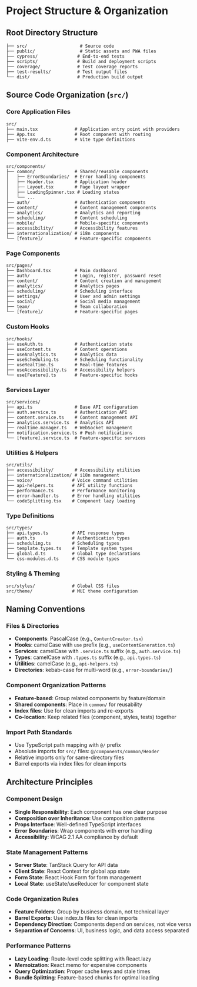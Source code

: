 # Project Structure & Organization

## Root Directory Structure

```
├── src/                    # Source code
├── public/                 # Static assets and PWA files
├── cypress/               # End-to-end tests
├── scripts/               # Build and deployment scripts
├── coverage/              # Test coverage reports
├── test-results/          # Test output files
└── dist/                  # Production build output
```

## Source Code Organization (`src/`)

### Core Application Files
```
src/
├── main.tsx              # Application entry point with providers
├── App.tsx               # Root component with routing
├── vite-env.d.ts         # Vite type definitions
```

### Component Architecture
```
src/components/
├── common/               # Shared/reusable components
│   ├── ErrorBoundaries/  # Error handling components
│   ├── Header.tsx        # Application header
│   ├── Layout.tsx        # Page layout wrapper
│   ├── LoadingSpinner.tsx # Loading states
│   └── ...
├── auth/                 # Authentication components
├── content/              # Content management components
├── analytics/            # Analytics and reporting
├── scheduling/           # Content scheduling
├── mobile/               # Mobile-specific components
├── accessibility/        # Accessibility features
├── internationalization/ # i18n components
└── [feature]/            # Feature-specific components
```

### Page Components
```
src/pages/
├── Dashboard.tsx         # Main dashboard
├── auth/                 # Login, register, password reset
├── content/              # Content creation and management
├── analytics/            # Analytics pages
├── scheduling/           # Scheduling interface
├── settings/             # User and admin settings
├── social/               # Social media management
├── team/                 # Team collaboration
└── [feature]/            # Feature-specific pages
```

### Custom Hooks
```
src/hooks/
├── useAuth.ts            # Authentication state
├── useContent.ts         # Content operations
├── useAnalytics.ts       # Analytics data
├── useScheduling.ts      # Scheduling functionality
├── useRealTime.ts        # Real-time features
├── useAccessibility.ts   # Accessibility helpers
└── use[Feature].ts       # Feature-specific hooks
```

### Services Layer
```
src/services/
├── api.ts                # Base API configuration
├── auth.service.ts       # Authentication API
├── content.service.ts    # Content management API
├── analytics.service.ts  # Analytics API
├── realtime.manager.ts   # WebSocket management
├── notification.service.ts # Push notifications
└── [feature].service.ts  # Feature-specific services
```

### Utilities & Helpers
```
src/utils/
├── accessibility/        # Accessibility utilities
├── internationalization/ # i18n management
├── voice/               # Voice command utilities
├── api-helpers.ts       # API utility functions
├── performance.ts       # Performance monitoring
├── error-handler.ts     # Error handling utilities
└── codeSplitting.tsx    # Component lazy loading
```

### Type Definitions
```
src/types/
├── api.types.ts         # API response types
├── auth.ts              # Authentication types
├── scheduling.ts        # Scheduling types
├── template.types.ts    # Template system types
├── global.d.ts          # Global type declarations
└── css-modules.d.ts     # CSS module types
```

### Styling & Theming
```
src/styles/              # Global CSS files
src/theme/               # MUI theme configuration
```

## Naming Conventions

### Files & Directories
- **Components**: PascalCase (e.g., `ContentCreator.tsx`)
- **Hooks**: camelCase with `use` prefix (e.g., `useContentGeneration.ts`)
- **Services**: camelCase with `.service.ts` suffix (e.g., `auth.service.ts`)
- **Types**: camelCase with `.types.ts` suffix (e.g., `api.types.ts`)
- **Utilities**: camelCase (e.g., `api-helpers.ts`)
- **Directories**: kebab-case for multi-word (e.g., `error-boundaries/`)

### Component Organization Patterns
- **Feature-based**: Group related components by feature/domain
- **Shared components**: Place in `common/` for reusability
- **Index files**: Use for clean imports and re-exports
- **Co-location**: Keep related files (component, styles, tests) together

### Import Path Standards
- Use TypeScript path mapping with `@/` prefix
- Absolute imports for `src/` files: `@/components/common/Header`
- Relative imports only for same-directory files
- Barrel exports via index files for clean imports

## Architecture Principles

### Component Design
- **Single Responsibility**: Each component has one clear purpose
- **Composition over Inheritance**: Use composition patterns
- **Props Interface**: Well-defined TypeScript interfaces
- **Error Boundaries**: Wrap components with error handling
- **Accessibility**: WCAG 2.1 AA compliance by default

### State Management Patterns
- **Server State**: TanStack Query for API data
- **Client State**: React Context for global app state
- **Form State**: React Hook Form for form management
- **Local State**: useState/useReducer for component state

### Code Organization Rules
- **Feature Folders**: Group by business domain, not technical layer
- **Barrel Exports**: Use index.ts files for clean imports
- **Dependency Direction**: Components depend on services, not vice versa
- **Separation of Concerns**: UI, business logic, and data access separated

### Performance Patterns
- **Lazy Loading**: Route-level code splitting with React.lazy
- **Memoization**: React.memo for expensive components
- **Query Optimization**: Proper cache keys and stale times
- **Bundle Splitting**: Feature-based chunks for optimal loading